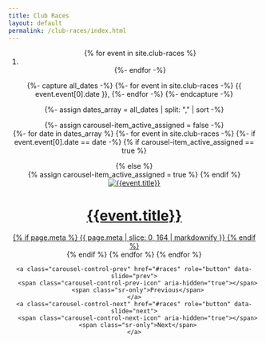 ```yaml
---
title: Club Races
layout: default
permalink: /club-races/index.html
---
```

<header id="home-section">
  <div id="races" class="carousel slide" data-ride="carousel">
    <ol class="carousel-indicators">
      {% for event in site.club-races %}
        <li data-target="#races" data-slide-to="{% increment data-slide-to %}" {% if forloop.first == true %}class="active"{% endif %}></li>
      {%- endfor -%}
    </ol>

<div class="carousel-inner">

{%- capture all_dates -%}
  {%- for event in site.club-races -%}
    {{ event.event[0].date }},
  {%- endfor -%}
{%- endcapture -%}

{%- assign dates_array = all_dates | split: "," | sort -%}

{%- assign carousel-item_active_assigned = false -%}        
{%- for date in dates_array %}
{%- for event in site.club-races -%}
{%- if event.event[0].date == date -%}
{% if carousel-item_active_assigned == true %}
<div class="carousel-item">
{% else %}
<div class="carousel-item active">
{% assign carousel-item_active_assigned = true %}
{% endif %}
  <a href="{{site.baseurl}}{{event.url}}">
    <img src="{{site.baseurl}}/images/{{event.image}}" alt="{{event.title}}" class="d-block w-100">
    <div class="container">
      <div class="carousel-caption text-left">
        <h1>{{event.title}}</h1>
{% if page.meta %}
  {{ page.meta | slice: 0, 164 | markdownify }}
{% endif %}
      </div>
    </div>
  </a>
</div>
{% endif %}
{% endfor %}
{% endfor %}
        
</div>

    <a class="carousel-control-prev" href="#races" role="button" data-slide="prev">
      <span class="carousel-control-prev-icon" aria-hidden="true"></span>
      <span class="sr-only">Previous</span>
    </a>
    <a class="carousel-control-next" href="#races" role="button" data-slide="next">
      <span class="carousel-control-next-icon" aria-hidden="true"></span>
      <span class="sr-only">Next</span>
    </a>
  </div>
</header>
